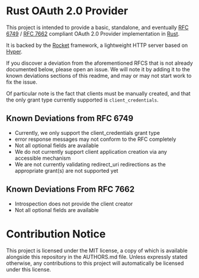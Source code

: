 # Rust OAuth 2.0 Provider

This project is intended to provide a basic, standalone, and eventually [RFC 6749](https://tools.ietf.org/html/rfc6749) / [RFC 7662](https://tools.ietf.org/html/rfc7662) compliant OAuth 2.0 Provider implementation in [Rust](https://www.rust-lang.org).

It is backed by the [Rocket](https://github.com/SergioBenitez/Rocket) framework, a lightweight HTTP server based on [Hyper](https://github.com/hyperium/hyper).

If you discover a deviation from the aforementioned RFCS that is not already documented below, please open an issue. We will note it by adding it to the known deviations sections of this readme, and may or may not start work to fix the issue.

Of particular note is the fact that clients must be manually created, and that the only grant type currently supported is `client_credentials`.

## Known Deviations from RFC 6749

- Currently, we only support the client_credentials grant type
- error response messages may not conform to the RFC completely
- Not all optional fields are available
- We do not currently support client application creation via any accessible mechanism
- We are not currently validating redirect_uri redirections as the appropriate grant(s) are not supported yet

## Known Deviations From RFC 7662

- Introspection does not provide the client creator
- Not all optional fields are available


# Contribution Notice

This project is licensed under the MIT license, a copy of which is available alongside this repository in the AUTHORS.md file. Unless expressly stated otherwise, any contributions to this project will automatically be licensed under this license.